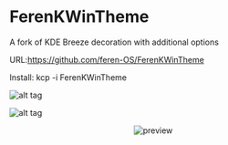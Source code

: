 # FerenKWinTheme
A fork of KDE Breeze decoration with additional options

URL:https://github.com/feren-OS/FerenKWinTheme

Install: kcp -i FerenKWinTheme

![alt tag](https://i.imgur.com/SJjBnCw.png)

![alt tag](https://i.imgur.com/PzgnW9T.png)

<p align="center">
  <img src="https://raw.githubusercontent.com/feren-OS/FerenKWinTheme/master/screenshots/Settings.png" alt="preview"/>
</p>


